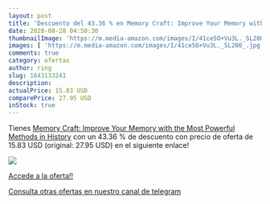 ```yaml
---
layout: post
title: 'Descuento del 43.36 % en Memory Craft: Improve Your Memory with t'
date: 2020-08-28 04:50:30
thumbnailImage: 'https://m.media-amazon.com/images/I/41ce5O+Vu3L._SL200_.jpg'
images: [ 'https://m.media-amazon.com/images/I/41ce5O+Vu3L._SL200_.jpg' ]
comments: true
category: ofertas
author: ring
slug: 1643133241
description:
actualPrice: 15.83 USD
comparePrice: 27.95 USD
inStock: true
---
```


Tienes [Memory Craft: Improve Your Memory with the Most Powerful Methods in History](https://www.amazon.com/dp/1643133241/?tag=redken08-20) con un 43.36 % de descuento con precio de oferta de 15.83 USD (original: 27.95 USD) en el siguiente enlace!

[![](https://m.media-amazon.com/images/I/41ce5O+Vu3L._SL200_.jpg)](https://www.amazon.com/dp/1643133241/?tag=redken08-20)

[Accede a la oferta!!](https://www.amazon.com/dp/1643133241/?tag=redken08-20)

[Consulta otras ofertas en nuestro canal de telegram](https://t.me/s/ofertas25)
